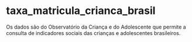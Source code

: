 # taxa_matricula_crianca_brasil
Os dados são do Observatório da Criança e do Adolescente que permite a consulta de indicadores sociais das crianças e adolescentes brasileiros.
